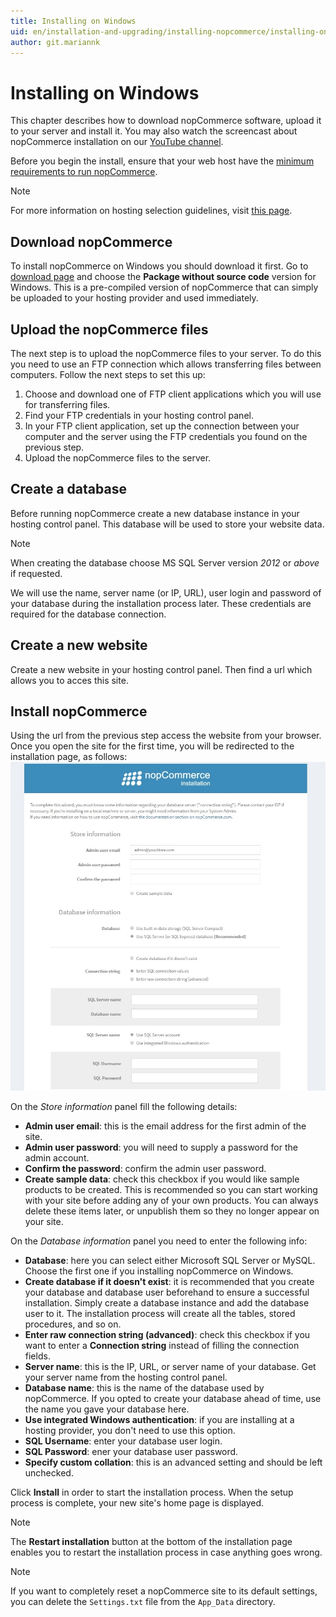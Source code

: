```yaml
---
title: Installing on Windows
uid: en/installation-and-upgrading/installing-nopcommerce/installing-on-windows
author: git.mariannk
---
```


# Installing on Windows

This chapter describes how to download nopCommerce software, upload it to your server and install it. You may also watch the screencast about nopCommerce installation on our [YouTube channel](https://www.youtube.com/watch?v=L7NGodeB9sQ).

Before you begin the install, ensure that your web host have the [minimum requirements to run nopCommerce](xref:en/installation-and-upgrading/technology-and-system-requirements).

> [!NOTE]
> For more information on hosting selection guidelines, visit [this page](xref:en/installation-and-upgrading/installing-nopcommerce/choose-a-hosting-company).

## Download nopCommerce
To install nopCommerce on Windows you should download it first. Go to [download page](https://www.nopcommerce.com/download-nopcommerce) and choose the **Package without source code** version for Windows. This is a pre-compiled version of nopCommerce that can simply be uploaded to your hosting provider and used immediately.

## Upload the nopCommerce files
The next step is to upload the nopCommerce files to your server. To do this you need to use an FTP connection which allows transferring files between computers. Follow the next steps to set this up: 
1. Choose and download one of FTP client applications which you will use for transferring files.
1. Find your FTP credentials in your hosting control panel.
1. In your FTP client application, set up the connection between your computer and the server using the FTP credentials you found on the previous step.
1. Upload the nopCommerce files to the server.

## Create a database
Before running nopCommerce create a new database instance in your hosting control panel. This database will be used to store your website data.

> [!NOTE]
>
> When creating the database choose MS SQL Server version *2012* or *above* if requested.

We will use the name, server name (or IP, URL), user login and password of your database during the installation process later. These credentials are required for the database connection.

## Create a new website
Create a new website in your hosting control panel. Then find a url which allows you to acces this site.

## Install nopCommerce
Using the url from the previous step access the website from your browser.
Once you open the site for the first time, you will be redirected to the installation page, as follows:
![nopCommerce installation](_static/installing-local/installation.jpg)

On the *Store information* panel fill the following details:
* **Admin user email**: this is the email address for the first admin of the site.
* **Admin user password**: you will need to supply a password for the admin account.
* **Confirm the password**: confirm the admin user password.
* **Create sample data**: check this checkbox if you would like sample products to be created. This is recommended so you can start working with your site before adding any of your own products. You can always delete these items later, or unpublish them so they no longer appear on your site.

On the *Database information* panel you need to enter the following info:
* **Database**: here you can select either Microsoft SQL Server or MySQL. Choose the first one if you installing nopCommerce on Windows.
* **Create database if it doesn't exist**: it is recommended that you create your database and database user beforehand to ensure a successful installation. Simply create a database instance and add the database user to it. The installation process will create all the tables, stored procedures, and so on.
* **Enter raw connection string (advanced)**: check this checkbox if you want to enter a **Connection string** instead of filling the connection fields.
* **Server name**: this is the IP, URL, or server name of your database. Get your server name from the hosting control panel.
* **Database name**: this is the name of the database used by nopCommerce. If you opted to create your database ahead of time, use the name you gave your database here.
* **Use integrated Windows authentication**: if you are installing at a hosting provider, you don't need to use this option.
* **SQL Username**: enter your database user login.
* **SQL Password**: ener your database user password.
* **Specify custom collation**: this is an advanced setting and should be left unchecked.

Click **Install** in order to start the installation process. When the setup process is complete, your new site's home page is displayed.

> [!NOTE]
> The **Restart installation** button at the bottom of the installation page enables you to restart the installation process in case anything goes wrong.

> [!NOTE]
> If you want to completely reset a nopCommerce site to its default settings, you can delete the `Settings.txt` file from the `App_Data` directory.
